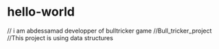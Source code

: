 # hello-world

// i am abdessamad developper of bulltricker game
//Bull_tricker_project
//This project is using data structures

